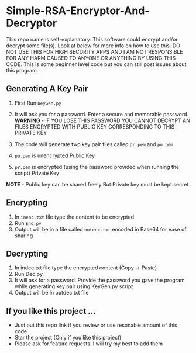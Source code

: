 # Simple-RSA-Encryptor-And-Decryptor
This repo name is self-explanatory. This software could encrypt and/or decrypt some file(s). Look at below for more info on how to use this. DO NOT USE THIS FOR HIGH SECURITY APPS AND I AM NOT RESPONSIBLE FOR ANY HARM CAUSED TO ANYONE OR ANYTHING BY USING THIS CODE.  This is some beginner level code but you can still post issues about this program.


## Generating A Key Pair

 1. First Run `KeyGen.py`
 2. It will ask you for a password. Enter a secure and memorable password. 
      **WARNING** - IF YOU LOSE THIS PASSWORD YOU CANNOT DECRYPT AN FILES ENCRYPTED WITH                 PUBLIC KEY CORRESPONDING TO THIS PRIVATE KEY
      
 3. The code will generate two key pair files called `pr.pem` and `pu.pem`
 4. `pu.pem` is unencrypted Public Key
 5. `pr.pem` is encrypted (using the password provided when running the script) Private Key

**NOTE** - Public key can be shared freely But Private key must be kept secret


## Encrypting

 1. In `inenc.txt` file type the content to be encrypted 
 2. Run `Enc.py` 
 3. Output will be in a file called `outenc.txt` encoded in Base64 for ease of sharing

## Decrypting

 1. In indec.txt file type the encrypted content (Copy -> Paste)
 2. Run Dec.py
 3. It will ask for a password. Provide the password you gave the program while generating key pair using KeyGen.py script
 4. Output will be in outdec.txt file 

## If you like this project ...

 - Just put this repo link if you review or use resonable amount of this code
 - Star the project (Only if you like this project)
 - Please ask for feature requests. I will try my best to add them
